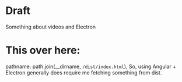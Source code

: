 # Draft
Something about videos and Electron

# This over here:
pathname: path.join(__dirname, `/dist/index.html`),
So, using Angular + Electron generally does require me
fetching something from dist.
